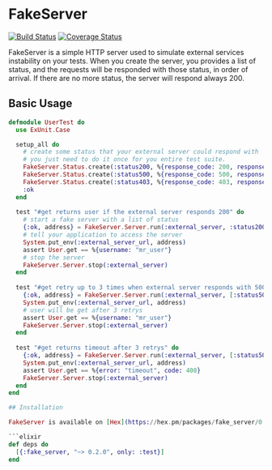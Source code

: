 # FakeServer
[![Build Status](https://travis-ci.org/bernardolins/fake_server.svg?branch=master)](https://travis-ci.org/bernardolins/fake_server)
[![Coverage Status](https://coveralls.io/repos/github/bernardolins/fake_server/badge.svg?branch=master)](https://coveralls.io/github/bernardolins/fake_server?branch=master)

FakeServer is a simple HTTP server used to simulate external services instability on your tests. When you create the server, you provides a list of status, and the requests will be responded with those status, in order of arrival. If there are no more status, the server will respond always 200.

## Basic Usage

```elixir
defmodule UserTest do
  use ExUnit.Case

  setup_all do
    # create some status that your external server could respond with
    # you just need to do it once for you entire test suite.
    FakeServer.Status.create(:status200, %{response_code: 200, response_body: ~s<"username": "mr_user">})
    FakeServer.Status.create(:status500, %{response_code: 500, response_body: ~s<"error": "internal server error">})
    FakeServer.Status.create(:status403, %{response_code: 403, response_body: ~s<"error": "forbidden">})
    :ok
  end
  
  test "#get returns user if the external server responds 200" do
    # start a fake server with a list of status
    {:ok, address} = FakeServer.Server.run(:external_server, :status200)
    # tell your application to access the server
    System.put_env(:external_server_url, address)
    assert User.get == %{username: "mr_user"}
    # stop the server
    FakeServer.Server.stop(:external_server)
  end
  
  test "#get retry up to 3 times when external server responds with 500" do
    {:ok, address} = FakeServer.Server.run(:external_server, [:status500, :status500, :status500, :status200])
    System.put_env(:external_server_url, address)
    # user will be get after 3 retrys
    assert User.get == %{username: "mr_user"}
    FakeServer.Server.stop(:external_server)
  end
  
  test "#get returns timeout after 3 retrys" do
    {:ok, address} = FakeServer.Server.run(:external_server, [:status500, :status500, :status500, :status500])
    System.put_env(:external_server_url, address)
    assert User.get == %{error: "timeout", code: 408}
    FakeServer.Server.stop(:external_server)
  end
end

## Installation

FakeServer is available on [Hex](https://hex.pm/packages/fake_server/0.2.0). To use it on your application, just add it to `mix.exs` as a test dependency.

```elixir
def deps do
  [{:fake_server, "~> 0.2.0", only: :test}]
end
```
